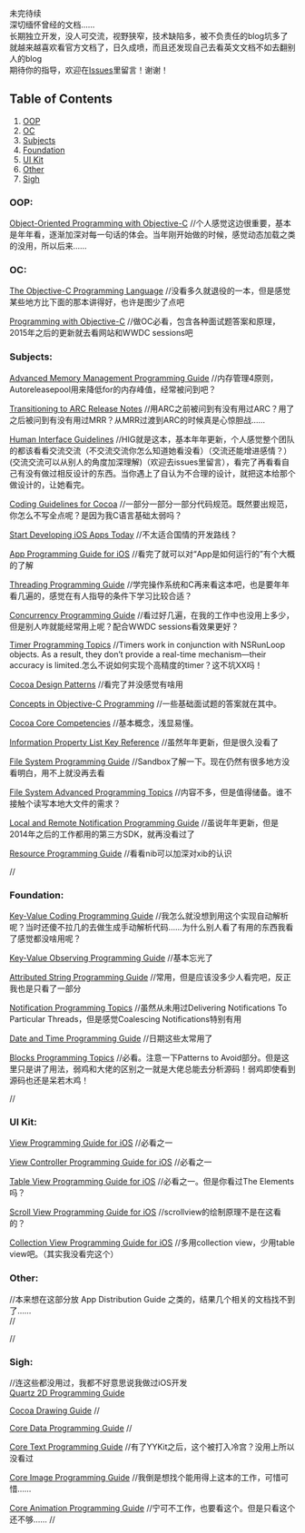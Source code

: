 未完待续  
深切缅怀曾经的文档……    
长期独立开发，没人可交流，视野狭窄，技术缺陷多，被不负责任的blog坑多了就越来越喜欢看官方文档了，日久成喷，而且还发现自己去看英文文档不如去翻别人的blog  
期待你的指导，欢迎在[Issues](https://github.com/saint-shaka/SayGoodByeToiOSDevelopment/issues)里留言！谢谢！  

## <a name='contents'>Table of Contents</a>

  1. [OOP](#OOP)
  1. [OC](#OC)
  1. [Subjects](#Subjects)
  1. [Foundation](#Foundation)
  1. [UI Kit](#UIKit)
  1. [Other](#Other)
  1. [Sigh](#Sigh)
  ### <a name='OOP'> OOP:</a>
  [Object-Oriented Programming with Objective-C](https://developer.apple.com/library/archive/documentation/Cocoa/Conceptual/OOP_ObjC/Articles/ooWhy.html)
//个人感觉这边很重要，基本是年年看，逐渐加深对每一句话的体会。当年刚开始做的时候，感觉动态加载之类的没用，所以后来……

  ### <a name='OC'> OC:</a>
   [The Objective-C Programming Language](https://developer.apple.com/library/archive/documentation/Cocoa/Conceptual/ObjectiveC/Introduction/introObjectiveC.html#//apple_ref/doc/uid/TP30001163-CH1-SW2)
//没看多久就退役的一本，但是感觉某些地方比下面的那本讲得好，也许是图少了点吧

[Programming with Objective-C](https://developer.apple.com/library/archive/documentation/Cocoa/Conceptual/ProgrammingWithObjectiveC/Introduction/Introduction.html)
//做OC必看，包含各种面试题答案和原理，2015年之后的更新就去看网站和WWDC sessions吧

  ### <a name='Subjects'> Subjects:</a>
  [Advanced Memory Management Programming Guide](https://developer.apple.com/library/archive/documentation/Cocoa/Conceptual/MemoryMgmt/Articles/MemoryMgmt.html#//apple_ref/doc/uid/10000011-SW1)
//内存管理4原则，Autoreleasepool用来降低for的内存峰值，经常被问到吧？

[Transitioning to ARC Release Notes](https://developer.apple.com/library/archive/releasenotes/ObjectiveC/RN-TransitioningToARC/Introduction/Introduction.html#//apple_ref/doc/uid/TP40011226-CH1-SW11)
//用ARC之前被问到有没有用过ARC？用了之后被问到有没有用过MRR？从MRR过渡到ARC的时候真是心惊胆战……

[Human Interface Guidelines](https://developer.apple.com/design/human-interface-guidelines/ios/overview/themes/)
//HIG就是这本，基本年年更新，个人感觉整个团队的都该看看交流交流（不交流交流你怎么知道她看没看）（交流还能增进感情？）(交流交流可以从别人的角度加深理解)（欢迎去issues里留言），看完了再看看自己有没有做过相反设计的东西。当你遇上了自认为不合理的设计，就把这本给那个做设计的，让她看完。

[Coding Guidelines for Cocoa](https://developer.apple.com/library/archive/documentation/Cocoa/Conceptual/CodingGuidelines/CodingGuidelines.html)
//一部分一部分一部分代码规范。既然要出规范，你怎么不写全点呢？是因为我C语言基础太弱吗？

[Start Developing iOS Apps Today](https://developer.apple.com/library/archive/referencelibrary/GettingStarted/RoadMapiOS-Legacy/chapters/Introduction.html)
//不太适合国情的开发路线？

[App Programming Guide for iOS](https://developer.apple.com/library/archive/documentation/iPhone/Conceptual/iPhoneOSProgrammingGuide/Introduction/Introduction.html#//apple_ref/doc/uid/TP40007072-CH1-SW1)
//看完了就可以对“App是如何运行的”有个大概的了解

[Threading Programming Guide](https://developer.apple.com/library/archive/documentation/Cocoa/Conceptual/Multithreading/Introduction/Introduction.html)
//学完操作系统和C再来看这本吧，也是要年年看几遍的，感觉在有人指导的条件下学习比较合适？

[Concurrency Programming Guide](https://developer.apple.com/library/archive/documentation/General/Conceptual/ConcurrencyProgrammingGuide/Introduction/Introduction.html#//apple_ref/doc/uid/TP40008091-CH1-SW1)
//看过好几遍，在我的工作中也没用上多少，但是别人咋就能经常用上呢？配合WWDC sessions看效果更好？

[Timer Programming Topics](https://developer.apple.com/library/archive/documentation/Cocoa/Conceptual/Timers/Timers.html#//apple_ref/doc/uid/10000061-SW1)
//Timers work in conjunction with NSRunLoop objects. As a result, they don’t provide a real-time mechanism—their accuracy is limited.怎么不说如何实现个高精度的timer？这不坑XX吗！

[Cocoa Design Patterns](https://developer.apple.com/library/archive/documentation/Cocoa/Conceptual/CocoaFundamentals/CocoaDesignPatterns/CocoaDesignPatterns.html#//apple_ref/doc/uid/TP40002974-CH6-SW6)
//看完了并没感觉有啥用

[Concepts in Objective-C Programming](https://developer.apple.com/library/archive/documentation/General/Conceptual/CocoaEncyclopedia/Introduction/Introduction.html)
//一些基础面试题的答案就在其中。

[Cocoa Core Competencies](https://developer.apple.com/library/archive/documentation/General/Conceptual/DevPedia-CocoaCore/Introduction.html#//apple_ref/doc/uid/TP40008195-CH68-DontLinkElementID_2)
//基本概念，浅显易懂。

[Information Property List Key Reference](https://developer.apple.com/library/archive/documentation/General/Reference/InfoPlistKeyReference/Introduction/Introduction.html#//apple_ref/doc/uid/TP40009248-SW1)
//虽然年年更新，但是很久没看了

[File System Programming Guide](https://developer.apple.com/library/archive/documentation/FileManagement/Conceptual/FileSystemProgrammingGuide/Introduction/Introduction.html#//apple_ref/doc/uid/TP40010672-CH1-SW1)
//Sandbox了解一下。现在仍然有很多地方没看明白，用不上就没再去看

[File System Advanced Programming Topics](https://developer.apple.com/library/archive/documentation/FileManagement/Conceptual/FileSystemAdvancedPT/Introduction/Introduction.html#//apple_ref/doc/uid/TP40010765-CH1-SW1)
//内容不多，但是值得储备。谁不接触个读写本地大文件的需求？

[Local and Remote Notification Programming Guide](https://developer.apple.com/library/archive/documentation/NetworkingInternet/Conceptual/RemoteNotificationsPG/)
//虽说年年更新，但是2014年之后的工作都用的第三方SDK，就再没看过了

[Resource Programming Guide](https://developer.apple.com/library/archive/documentation/Cocoa/Conceptual/LoadingResources/Introduction/Introduction.html#//apple_ref/doc/uid/10000051i-CH1-SW1)
//看看nib可以加深对xib的认识

[]()
//



### <a name='Foundation'> Foundation:</a>

[Key-Value Coding Programming Guide](https://developer.apple.com/library/archive/documentation/Cocoa/Conceptual/KeyValueCoding/)
//我怎么就没想到用这个实现自动解析呢？当时还傻不拉几的去做生成手动解析代码……为什么别人看了有用的东西我看了感觉都没啥用呢？

[Key-Value Observing Programming Guide](https://developer.apple.com/library/archive/documentation/Cocoa/Conceptual/KeyValueObserving/KeyValueObserving.html#//apple_ref/doc/uid/10000177i)
//基本忘光了

[Attributed String Programming Guide](https://developer.apple.com/library/archive/documentation/Cocoa/Conceptual/AttributedStrings/AttributedStrings.html#//apple_ref/doc/uid/10000036-BBCCGDBG)
//常用，但是应该没多少人看完吧，反正我也是只看了一部分

[Notification Programming Topics](https://developer.apple.com/library/archive/documentation/Cocoa/Conceptual/Notifications/Introduction/introNotifications.html)
//虽然从未用过Delivering Notifications To Particular Threads，但是感觉Coalescing Notifications特别有用

[Date and Time Programming Guide](https://developer.apple.com/library/archive/documentation/Cocoa/Conceptual/DatesAndTimes/DatesAndTimes.html)
//日期这些太常用了

[Blocks Programming Topics](https://developer.apple.com/library/archive/documentation/Cocoa/Conceptual/Blocks/Articles/bxGettingStarted.html#//apple_ref/doc/uid/TP40007502-CH7-SW1)
//必看。注意一下Patterns to Avoid部分。但是这里只是讲了用法，弱鸡和大佬的区别之一就是大佬总能去分析源码！弱鸡即使看到源码也还是呆若木鸡！

[]()
//
### <a name='UIKit'> UI Kit:</a>

[View Programming Guide for iOS](https://developer.apple.com/library/archive/documentation/WindowsViews/Conceptual/ViewPG_iPhoneOS/Introduction/Introduction.html)
//必看之一

[View Controller Programming Guide for iOS](https://developer.apple.com/library/archive/featuredarticles/ViewControllerPGforiPhoneOS/index.html#//apple_ref/doc/uid/TP40007457)
//必看之一

[Table View Programming Guide for iOS](https://developer.apple.com/library/archive/documentation/UserExperience/Conceptual/TableView_iPhone/AboutTableViewsiPhone/AboutTableViewsiPhone.html)
//必看之一。但是你看过The Elements吗？

[Scroll View Programming Guide for iOS](https://developer.apple.com/library/archive/documentation/WindowsViews/Conceptual/UIScrollView_pg/Introduction/Introduction.html#//apple_ref/doc/uid/TP40008179)
//scrollview的绘制原理不是在这看的？

[Collection View Programming Guide for iOS](https://developer.apple.com/library/archive/documentation/WindowsViews/Conceptual/CollectionViewPGforIOS/Introduction/Introduction.html)
//多用collection view，少用table view吧。（其实我没看完这个）

### <a name='Other'> Other:</a>
//本来想在这部分放 App Distribution Guide 之类的，结果几个相关的文档找不到了……  
[]()
//

[]()
//

### <a name='Sigh'> Sigh:</a>
//连这些都没用过，我都不好意思说我做过iOS开发  
[Quartz 2D Programming Guide](https://developer.apple.com/library/archive/documentation/GraphicsImaging/Conceptual/drawingwithquartz2d/Introduction/Introduction.html#//apple_ref/doc/uid/TP40007533-SW1)

[Cocoa Drawing Guide](https://developer.apple.com/library/archive/documentation/Cocoa/Conceptual/CocoaDrawingGuide/Introduction/Introduction.html#//apple_ref/doc/uid/TP40003290-CH201-SW1)
//

[Core Data Programming Guide](https://developer.apple.com/library/archive/documentation/Cocoa/Conceptual/CoreData/)
//

[Core Text Programming Guide](https://developer.apple.com/library/archive/documentation/StringsTextFonts/Conceptual/CoreText_Programming/Introduction/Introduction.html)
//有了YYKit之后，这个被打入冷宫？没用上所以没看过

[Core Image Programming Guide](https://developer.apple.com/library/archive/documentation/GraphicsImaging/Conceptual/CoreImaging/ci_intro/ci_intro.html#//apple_ref/doc/uid/TP30001185-CH1-TPXREF101)
//我倒是想找个能用得上这本的工作，可惜可惜……

[Core Animation Programming Guide](https://developer.apple.com/library/archive/documentation/Cocoa/Conceptual/CoreAnimation_guide/Introduction/Introduction.html#//apple_ref/doc/uid/TP40004514-CH1-SW1)
//宁可不工作，也要看这个。但是只看这个还不够……
[]()
//




